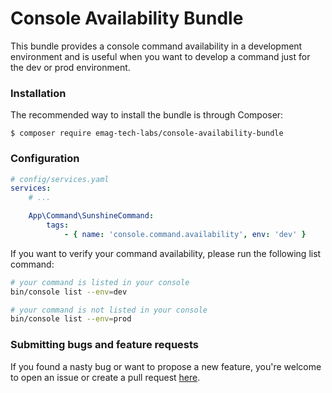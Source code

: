 # Console Availability Bundle

This bundle provides a console command availability in a development environment and is useful when you want to develop a command just for the dev or prod environment.

### Installation
The recommended way to install the bundle is through Composer:  
```
$ composer require emag-tech-labs/console-availability-bundle
```
### Configuration
```yaml
# config/services.yaml
services:
    # ...

    App\Command\SunshineCommand:
        tags:
            - { name: 'console.command.availability', env: 'dev' }
```
If you want to verify your command availability, please run the following list command:

```bash
# your command is listed in your console
bin/console list --env=dev

# your command is not listed in your console
bin/console list --env=prod
```

### Submitting bugs and feature requests
If you found a nasty bug or want to propose a new feature, you're welcome to open an issue or create a pull request [here](https://github.com/eMAGTechLabs/console-availability-bundle/issues).